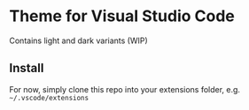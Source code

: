 # Theme for Visual Studio Code

Contains light and dark variants (WIP)

## Install

For now, simply clone this repo into your extensions folder, e.g. `~/.vscode/extensions`
